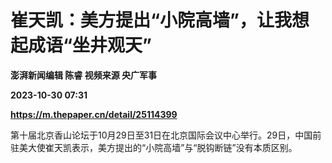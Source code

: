 # 崔天凯：美方提出“小院高墙”，让我想起成语“坐井观天”
**澎湃新闻编辑 陈睿 视频来源 央广军事**

**2023-10-30 07:31**

**https://m.thepaper.cn/detail/25114399**

第十届北京香山论坛于10月29日至31日在北京国际会议中心举行。29日，中国前驻美大使崔天凯表示，美方提出的“小院高墙”与“脱钩断链”没有本质区别。